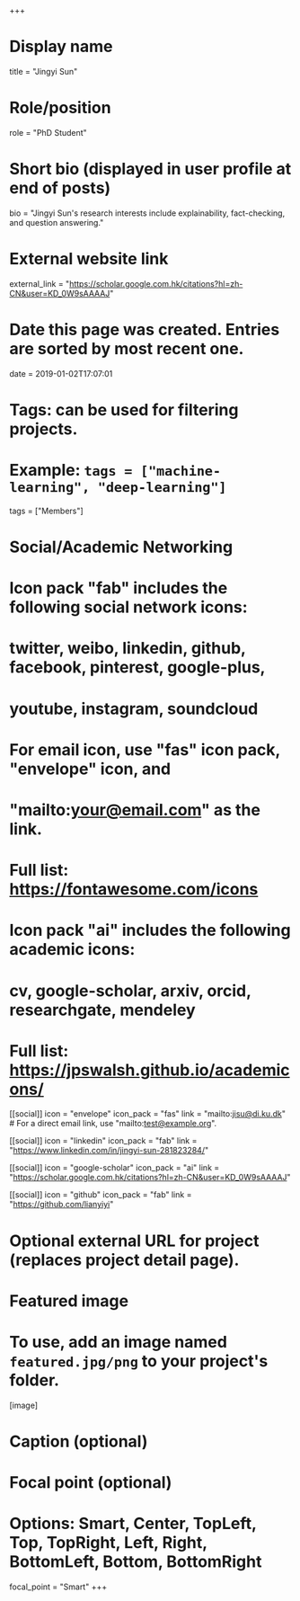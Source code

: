 +++
# Display name
title = "Jingyi Sun"

# Role/position
role = "PhD Student"

# Short bio (displayed in user profile at end of posts)
bio = "Jingyi Sun's research interests include explainability, fact-checking, and question answering."

# External website link
external_link = "https://scholar.google.com.hk/citations?hl=zh-CN&user=KD_0W9sAAAAJ"

# Date this page was created. Entries are sorted by most recent one.
date = 2019-01-02T17:07:01

# Tags: can be used for filtering projects.
# Example: `tags = ["machine-learning", "deep-learning"]`
tags = ["Members"]

# Social/Academic Networking
#
# Icon pack "fab" includes the following social network icons:
#
#   twitter, weibo, linkedin, github, facebook, pinterest, google-plus,
#   youtube, instagram, soundcloud
#
#   For email icon, use "fas" icon pack, "envelope" icon, and
#   "mailto:your@email.com" as the link.
#
#   Full list: https://fontawesome.com/icons
#
# Icon pack "ai" includes the following academic icons:
#
#   cv, google-scholar, arxiv, orcid, researchgate, mendeley
#
#   Full list: https://jpswalsh.github.io/academicons/

[[social]]
icon = "envelope"
icon_pack = "fas"
link = "mailto:jisu@di.ku.dk"  # For a direct email link, use "mailto:test@example.org".

[[social]]
icon = "linkedin"
icon_pack = "fab"
link = "https://www.linkedin.com/in/jingyi-sun-281823284/"

[[social]]
icon = "google-scholar"
icon_pack = "ai"
link = "https://scholar.google.com.hk/citations?hl=zh-CN&user=KD_0W9sAAAAJ"

[[social]]
icon = "github"
icon_pack = "fab"
link = "https://github.com/lianyiyi"


# Optional external URL for project (replaces project detail page).

# Featured image
# To use, add an image named `featured.jpg/png` to your project's folder. 
[image]
  # Caption (optional)

  # Focal point (optional)
  # Options: Smart, Center, TopLeft, Top, TopRight, Left, Right, BottomLeft, Bottom, BottomRight
  focal_point = "Smart"
+++
